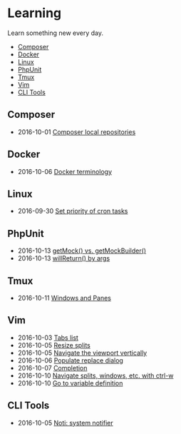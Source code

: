 # Learning

Learn something new every day.

* [Composer](#composer)
* [Docker](#docker)
* [Linux](#linux)
* [PhpUnit](#phpunit)
* [Tmux](#tmux)
* [Vim](#vim)
* [CLI Tools](#cli-tools)

## Composer

* 2016-10-01 [Composer local repositories](composer/local-repo.md)

## Docker

* 2016-10-06 [Docker terminology](docker/terminology.md)

## Linux

* 2016-09-30 [Set priority of cron tasks](linux/nice.md)

## PhpUnit

* 2016-10-13 [getMock() vs. getMockBuilder()](phpunit/get_mock_vs_get_mock_builder.md)
* 2016-10-13 [willReturn() by args](phpunit/will_return_by_args.md)

## Tmux

* 2016-10-11 [Windows and Panes](tmux/windows_and_panes.md)

## Vim

* 2016-10-03 [Tabs list](vim/tabs.md)
* 2016-10-05 [Resize splits](vim/resize_splits.md)
* 2016-10-05 [Navigate the viewport vertically](vim/viewport.md)
* 2016-10-06 [Populate replace dialog](vim/populate_replace.md)
* 2016-10-07 [Completion](vim/completion.md)
* 2016-10-10 [Navigate splits, windows, etc. with ctrl-w](vim/navigate_splits.md)
* 2016-10-10 [Go to variable definition](vim/go_to_var_def.md)

## CLI Tools

* 2016-10-05 [Noti: system notifier](cli_tools/noti.md)

